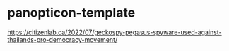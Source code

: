 # panopticon-template

https://citizenlab.ca/2022/07/geckospy-pegasus-spyware-used-against-thailands-pro-democracy-movement/
